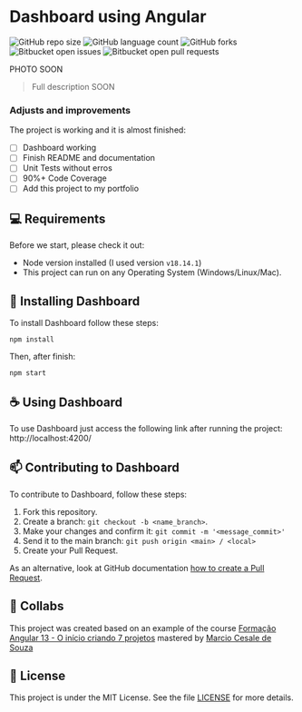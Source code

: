 # Dashboard using Angular

![GitHub repo size](https://img.shields.io/github/repo-size/mspdl/angular-dashboard?style=for-the-badge)
![GitHub language count](https://img.shields.io/github/languages/count/mspdl/angular-dashboard?style=for-the-badge)
![GitHub forks](https://img.shields.io/github/forks/mspdl/angular-dashboard?style=for-the-badge)
![Bitbucket open issues](https://img.shields.io/bitbucket/issues/mspdl/angular-dashboard?style=for-the-badge)
![Bitbucket open pull requests](https://img.shields.io/bitbucket/pr-raw/mspdl/angular-dashboard?style=for-the-badge)

PHOTO SOON

> Full description SOON

### Adjusts and improvements

The project is working and it is almost finished:

- [ ] Dashboard working
- [ ] Finish README and documentation
- [ ] Unit Tests without erros
- [ ] 90%+ Code Coverage
- [ ] Add this project to my portfolio

## 💻 Requirements

Before we start, please check it out:

- Node version installed (I used version `v18.14.1`)
- This project can run on any Operating System (Windows/Linux/Mac).

## 🚀 Installing Dashboard

To install Dashboard follow these steps:

```
npm install
```

Then, after finish:

```
npm start
```

## ☕ Using Dashboard

To use Dashboard just access the following link after running the project:
http://localhost:4200/

## 📫 Contributing to Dashboard

To contribute to Dashboard, follow these steps:

1. Fork this repository.
2. Create a branch: `git checkout -b <name_branch>`.
3. Make your changes and confirm it: `git commit -m '<message_commit>'`
4. Send it to the main branch: `git push origin <main> / <local>`
5. Create your Pull Request.

As an alternative, look at GitHub documentation [how to create a Pull Request](https://help.github.com/en/github/collaborating-with-issues-and-pull-requests/creating-a-pull-request).

## 🤝 Collabs

This project was created based on an example of the course [Formação Angular 13 - O início criando 7 projetos](https://www.udemy.com/course/formacao-angular-inicio-criando-7-projetos/) mastered by [Marcio Cesale de Souza](https://www.udemy.com/user/marcio-casale-de-souza/) 

## 📝 License

This project is under the MIT License. See the file [LICENSE](LICENSE) for more details.
